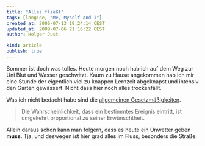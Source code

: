 ```yaml
---
title: "Alles fließt"
tags: [lang:de, "Me, Myself and I"]
created_at: 2006-07-13 19:24:14 CEST
updated_at: 2009-07-06 21:16:22 CEST
author: Holger Just

kind: article
publish: true
---
```


Sommer ist doch was tolles. Heute morgen noch hab ich auf dem Weg zur Uni Blut und Wasser geschwitzt. Kaum zu Hause angekommen hab ich mir eine Stunde der eigentlich viel zu knappen Lernzeit abgeknapst und intensiv den Garten gewässert. Nicht dass hier noch alles trockenfällt.

Was ich nicht bedacht habe sind die [allgemeinen Gesetzmäßigkeiten](http://de.wikipedia.org/wiki/Murphys_Gesetz).

>Die Wahrscheinlichkeit, dass ein bestimmtes Ereignis eintritt, ist umgekehrt proportional zu seiner Erwünschtheit.

Allein daraus schon kann man folgern, dass es heute ein Unwetter geben **muss**. Tja, und deswegen ist hier grad alles im Fluss, besonders die Straße.
